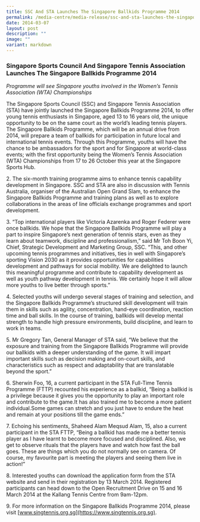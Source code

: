 ```yaml
---
title: SSC And STA Launches The Singapore Ballkids Programme 2014
permalink: /media-centre/media-release/ssc-and-sta-launches-the-singapore-ballkids-programme-2014/
date: 2014-03-07
layout: post
description: ""
image: ""
variant: markdown
---
```

### **Singapore Sports Council And Singapore Tennis Association Launches The Singapore Ballkids Programme 2014**

_Programme will see Singapore youths involved in the Women’s Tennis Association (WTA) Championships_

The Singapore Sports Council (SSC) and Singapore Tennis Association (STA) have jointly launched the Singapore Ballkids Programme 2014, to offer young tennis enthusiasts in Singapore, aged 13 to 16 years old, the unique opportunity to be on the same court as the world’s leading tennis players. The Singapore Ballkids Programme, which will be an annual drive from 2014, will prepare a team of ballkids for participation in future local and international tennis events. Through this Programme, youths will have the chance to be ambassadors for the sport and for Singapore at world-class events; with the first opportunity being the Women’s Tennis Association (WTA) Championships from 17 to 26 October this year at the Singapore Sports Hub.

2\. The six-month training programme aims to enhance tennis capability development in Singapore. SSC and STA are also in discussion with Tennis Australia, organiser of the Australian Open Grand Slam, to enhance the Singapore Ballkids Programme and training plans as well as to explore collaborations in the areas of line officials exchange programmes and sport development.

3\. “Top international players like Victoria Azarenka and Roger Federer were once ballkids. We hope that the Singapore Ballkids Programme will play a part to inspire Singapore’s next generation of tennis stars, even as they learn about teamwork, discipline and professionalism,” said Mr Toh Boon Yi, Chief, Strategic Development and Marketing Group, SSC. “This, and other upcoming tennis programmes and initiatives, ties in well with Singapore’s sporting Vision 2030 as it provides opportunities for capabilities development and pathways for social mobility. We are delighted to launch this meaningful programme and contribute to capability development as well as youth pathway development in tennis. We certainly hope it will allow more youths to live better through sports.”

4\. Selected youths will undergo several stages of training and selection, and the Singapore Ballkids Programme’s structured skill development will train them in skills such as agility, concentration, hand-eye coordination, reaction time and ball skills. In the course of training, ballkids will develop mental strength to handle high pressure environments, build discipline, and learn to work in teams.

5\. Mr Gregory Tan, General Manager of STA said, “We believe that the exposure and training from the Singapore Ballkids Programme will provide our ballkids with a deeper understanding of the game. It will impart important skills such as decision making and on-court skills, and characteristics such as respect and adaptability that are translatable beyond the sport.”

6\. Sherwin Foo, 16, a current participant in the STA Full-Time Tennis Programme (FTTP) recounted his experience as a ballkid, “Being a ballkid is a privilege because it gives you the opportunity to play an important role and contribute to the game.It has also trained me to become a more patient individual.Some games can stretch and you just have to endure the heat and remain at your positions till the game ends.”

7\. Echoing his sentiments, Shaheed Alam Meqsud Alam, 15, also a current participant in the STA FTTP, “Being a ballkid has made me a better tennis player as I have learnt to become more focused and disciplined. Also, we get to observe rituals that the players have and watch how fast the ball goes. These are things which you do not normally see on camera. Of course, my favourite part is meeting the players and seeing them live in action!”

8\. Interested youths can download the application form from the STA website and send in their registration by 13 March 2014. Registered participants can head down to the Open Recruitment Drive on 15 and 16 March 2014 at the Kallang Tennis Centre from 9am-12pm.

9\. For more information on the Singapore Ballkids Programme 2014, please visit [www.singtennis.org.sg](https://www.singtennis.org.sg).
